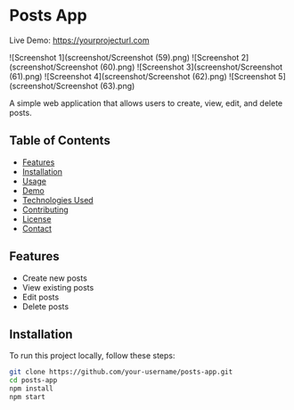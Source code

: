 # Posts App

Live Demo: https://yourprojecturl.com

![Screenshot 1](screenshot/Screenshot (59).png)
![Screenshot 2](screenshot/Screenshot (60).png)
![Screenshot 3](screenshot/Screenshot (61).png)
![Screenshot 4](screenshot/Screenshot (62).png)
![Screenshot 5](screenshot/Screenshot (63).png)


A simple web application that allows users to create, view, edit, and delete posts.

## Table of Contents

- [Features](#features)
- [Installation](#installation)
- [Usage](#usage)
- [Demo](#demo)
- [Technologies Used](#technologies-used)
- [Contributing](#contributing)
- [License](#license)
- [Contact](#contact)

## Features

- Create new posts
- View existing posts
- Edit posts
- Delete posts

## Installation

To run this project locally, follow these steps:

```bash
git clone https://github.com/your-username/posts-app.git
cd posts-app
npm install
npm start
